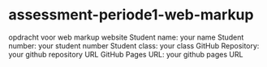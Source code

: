 # assessment-periode1-web-markup
opdracht voor web markup website
Student name: your name 
Student number: your student number
Student class: your class
GitHub Repository: your github repository URL
GitHub Pages URL: your github pages URL